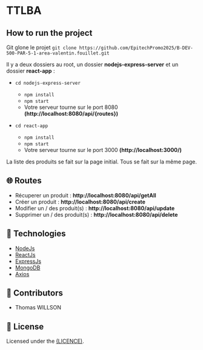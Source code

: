# TTLBA

## How to run the project

Git glone le projet `git clone https://github.com/EpitechPromo2025/B-DEV-500-PAR-5-1-area-valentin.fouillet.git`

Il y a deux dossiers au root, un dossier **nodejs-express-server** et un dossier **react-app** :
  - `cd nodejs-express-server`
    - `npm install`
    - `npm start`
    - Votre serveur tourne sur le port 8080 **(http://localhost:8080/api/{routes})**

  - `cd react-app`
    - `npm install`
    - `npm start`
    - Votre serveur tourne sur le port 3000 **(http://localhost:3000/)**

La liste des produits se fait sur la page initial.
Tous se fait sur la même page.

## 🌐 Routes

  - Récuperer un produit : **http://localhost:8080/api/getAll**
  - Créer un produit : **http://localhost:8080/api/create**
  - Modifier un / des produit(s) : **http://localhost:8080/api/update**
  - Supprimer un / des produit(s) : **http://localhost:8080/api/delete**

## 🚀 Technologies

  - [NodeJs]()
  - [ReactJs]()
  - [ExpressJs]()
  - [MongoDB]()
  - [Axios]()

## 🤝 Contributors

  - Thomas WILLSON

## 📝 License

Licensed under the [(LICENCE)]().
